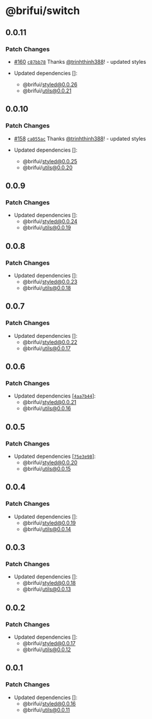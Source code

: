 # @brifui/switch

## 0.0.11

### Patch Changes

- [#160](https://github.com/brifui-org/brif-ui/pull/160) [`c87bb78`](https://github.com/brifui-org/brif-ui/commit/c87bb7852643acba20093381141614af9475528e) Thanks [@trinhthinh388](https://github.com/trinhthinh388)! - updated styles

- Updated dependencies []:
  - @brifui/styled@0.0.26
  - @brifui/utils@0.0.21

## 0.0.10

### Patch Changes

- [#158](https://github.com/brifui-org/brif-ui/pull/158) [`ca055ac`](https://github.com/brifui-org/brif-ui/commit/ca055ac1474ee3211a4c954393946690932b64f4) Thanks [@trinhthinh388](https://github.com/trinhthinh388)! - updated styles

- Updated dependencies []:
  - @brifui/styled@0.0.25
  - @brifui/utils@0.0.20

## 0.0.9

### Patch Changes

- Updated dependencies []:
  - @brifui/styled@0.0.24
  - @brifui/utils@0.0.19

## 0.0.8

### Patch Changes

- Updated dependencies []:
  - @brifui/styled@0.0.23
  - @brifui/utils@0.0.18

## 0.0.7

### Patch Changes

- Updated dependencies []:
  - @brifui/styled@0.0.22
  - @brifui/utils@0.0.17

## 0.0.6

### Patch Changes

- Updated dependencies [[`4aa7b44`](https://github.com/brifui-org/brif-ui/commit/4aa7b44b68988dda525a04e03e2f23473298d31b)]:
  - @brifui/styled@0.0.21
  - @brifui/utils@0.0.16

## 0.0.5

### Patch Changes

- Updated dependencies [[`75e3e98`](https://github.com/brifui-org/brif-ui/commit/75e3e98212ce4c30442827d1195dd8b48572e74b)]:
  - @brifui/styled@0.0.20
  - @brifui/utils@0.0.15

## 0.0.4

### Patch Changes

- Updated dependencies []:
  - @brifui/styled@0.0.19
  - @brifui/utils@0.0.14

## 0.0.3

### Patch Changes

- Updated dependencies []:
  - @brifui/styled@0.0.18
  - @brifui/utils@0.0.13

## 0.0.2

### Patch Changes

- Updated dependencies []:
  - @brifui/styled@0.0.17
  - @brifui/utils@0.0.12

## 0.0.1

### Patch Changes

- Updated dependencies []:
  - @brifui/styled@0.0.16
  - @brifui/utils@0.0.11

